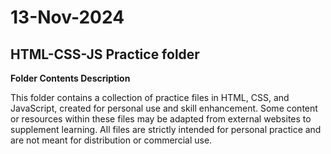 # 13-Nov-2024

## HTML-CSS-JS Practice folder

**Folder Contents Description**

This folder contains a collection of practice files in HTML, CSS, and JavaScript, created for personal use and skill enhancement. Some content or resources within these files may be adapted from external websites to supplement learning. All files are strictly intended for personal practice and are not meant for distribution or commercial use.